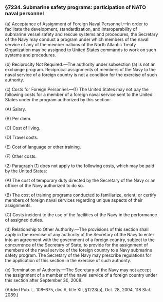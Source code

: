 ### §7234. Submarine safety programs: participation of NATO naval personnel ###

(a) Acceptance of Assignment of Foreign Naval Personnel.—In order to facilitate the development, standardization, and interoperability of submarine vessel safety and rescue systems and procedures, the Secretary of the Navy may conduct a program under which members of the naval service of any of the member nations of the North Atlantic Treaty Organization may be assigned to United States commands to work on such systems and procedures.

(b) Reciprocity Not Required.—The authority under subsection (a) is not an exchange program. Reciprocal assignments of members of the Navy to the naval service of a foreign country is not a condition for the exercise of such authority.

(c) Costs for Foreign Personnel.—(1) The United States may not pay the following costs for a member of a foreign naval service sent to the United States under the program authorized by this section:

(A) Salary.

(B) Per diem.

(C) Cost of living.

(D) Travel costs.

(E) Cost of language or other training.

(F) Other costs.

(2) Paragraph (1) does not apply to the following costs, which may be paid by the United States:

(A) The cost of temporary duty directed by the Secretary of the Navy or an officer of the Navy authorized to do so.

(B) The cost of training programs conducted to familiarize, orient, or certify members of foreign naval services regarding unique aspects of their assignments.

(C) Costs incident to the use of the facilities of the Navy in the performance of assigned duties.

(d) Relationship to Other Authority.—The provisions of this section shall apply in the exercise of any authority of the Secretary of the Navy to enter into an agreement with the government of a foreign country, subject to the concurrence of the Secretary of State, to provide for the assignment of members of the naval service of the foreign country to a Navy submarine safety program. The Secretary of the Navy may prescribe regulations for the application of this section in the exercise of such authority.

(e) Termination of Authority.—The Secretary of the Navy may not accept the assignment of a member of the naval service of a foreign country under this section after September 30, 2008.

(Added Pub. L. 108–375, div. A, title XII, §1223(a), Oct. 28, 2004, 118 Stat. 2089.)